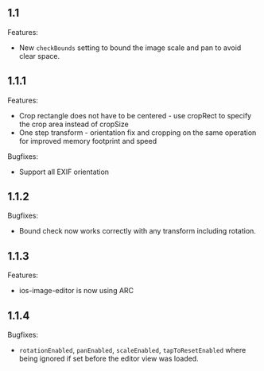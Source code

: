 ## 1.1

Features:

* New <code>checkBounds</code> setting to bound the image scale and pan to avoid clear space.

## 1.1.1

Features:

* Crop rectangle does not have to be centered - use cropRect to specify the crop area instead of cropSize
* One step transform - orientation fix and cropping on the same operation for improved memory footprint and speed

Bugfixes:

* Support all EXIF orientation 

## 1.1.2

Bugfixes:

* Bound check now works correctly with any transform including rotation.

## 1.1.3

Features:

* ios-image-editor is now using ARC

## 1.1.4

Bugfixes:

* <code>rotationEnabled</code>, <code>panEnabled</code>, <code>scaleEnabled</code>, <code>tapToResetEnabled</code> where being ignored if set before the editor view was loaded.

